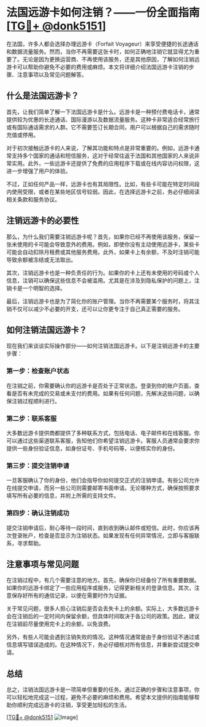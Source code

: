 # 法国远游卡如何注销？——一份全面指南[[TG💪+ @donk5151](https://t.me/s/donk5151)]

在法国，许多人都会选择办理远游卡（Forfait Voyageur）来享受便捷的长途通话和数据流量服务。然而，当你不再需要这张卡时，如何正确地注销它就显得尤为重要了。无论是因为更换运营商、不再使用该服务，还是其他原因，了解如何注销远游卡可以帮助你避免不必要的费用或麻烦。本文将详细介绍法国远游卡注销的步骤、注意事项以及常见问题解答。

## 什么是法国远游卡？

首先，让我们简单了解一下法国远游卡是什么。远游卡是一种预付费电话卡，通常提供较为优惠的长途通话、国际漫游以及数据流量服务。这种卡非常适合经常旅行或有国际通话需求的人群。它不需要签订长期合同，用户可以根据自己的需求随时充值或停用。

对于初次接触远游卡的人来说，了解其功能和特点是非常重要的。例如，远游卡通常支持多个国家的通话和短信服务，这对于经常往返于法国和其他国家的人来说非常实用。此外，一些远游卡还提供了免费的应用程序下载或在线内容访问权限，这进一步增强了用户的体验。

不过，正如任何产品一样，远游卡也有其局限性。比如，有些卡可能在特定时间段内使用受限，或者在某些地区信号较弱。因此，在选择远游卡之前，务必仔细阅读相关条款和服务协议。

## 注销远游卡的必要性

那么，为什么我们需要注销远游卡呢？首先，如果你已经不再使用该服务，保留一张未使用的卡可能会导致意外的费用。例如，即使你没有主动使用远游卡，某些卡可能会自动扣除月租费或其他服务费用。此外，如果卡上有余额，不及时注销可能导致余额被冻结或无法取出。

其次，注销远游卡也是一种负责任的行为。如果你的卡上还有未使用的号码或个人信息，注销可以确保这些信息不会被滥用。尤其是在涉及到隐私保护的问题上，注销卡是一个明智的选择。

最后，注销远游卡也是为了简化你的账户管理。当你不再需要某个服务时，将其注销不仅可以减少不必要的开支，还可以让你更专注于自己真正需要的服务。

## 如何注销法国远游卡？

现在我们来谈谈实际操作部分——如何注销法国远游卡。以下是注销远游卡的主要步骤：

### 第一步：检查账户状态

在注销之前，你需要确认你的远游卡是否处于正常状态。登录到你的账户页面，查看是否有未完成的交易或未支付的费用。如果有任何问题，先解决这些问题，以确保注销过程顺利进行。

### 第二步：联系客服

大多数远游卡提供商都提供了多种联系方式，包括电话、电子邮件和在线客服。你可以通过这些渠道联系客服，告知他们你希望注销远游卡。客服人员通常会要求你提供一些身份验证信息，如身份证号、手机号码等，以便核实你的身份。

### 第三步：提交注销申请

一旦客服确认了你的身份，他们会指导你如何提交正式的注销申请。有些公司允许在线提交申请，而另一些公司则需要邮寄书面申请。无论哪种方式，确保按照要求填写所有必要的信息，并附上所需的支持文件。

### 第四步：确认注销成功

提交注销申请后，耐心等待一段时间，直到收到确认邮件或短信。此时，你应该再次登录账户，检查是否显示为注销状态。如果发现有任何异常情况，立即与客服联系，寻求帮助。

## 注意事项与常见问题

在注销过程中，有几个需要注意的地方。首先，确保你已经备份了所有重要数据。如果你的远游卡绑定了一些应用程序或服务，记得更新相关的登录信息。其次，注意保存好所有的通信记录，以便在需要时作为证据。

关于常见问题，很多人担心注销后是否会丢失卡上的余额。实际上，大多数远游卡会在注销后的一定时间内保留余额，但具体时间取决于各公司的政策。因此，建议在注销前尽量使用完卡上的余额，以免浪费。

另外，有些人可能会遇到注销失败的情况。这种情况通常是由于身份验证不通过或信息填写错误造成的。在这种情况下，务必仔细核对所有信息，并重新尝试提交申请。

## 总结

总之，注销法国远游卡是一项简单但重要的任务。通过正确的步骤和注意事项，你可以轻松地完成这一过程，避免不必要的麻烦和费用。希望本文提供的指南能够帮助你顺利完成远游卡的注销，享受更加轻松的生活。

[[TG💪+ @donk5151](https://t.me/s/donk5151) ![Image](https://i.postimg.cc/rwNCRYN7/Snipaste-2025-04-30-17-27-05.png)]